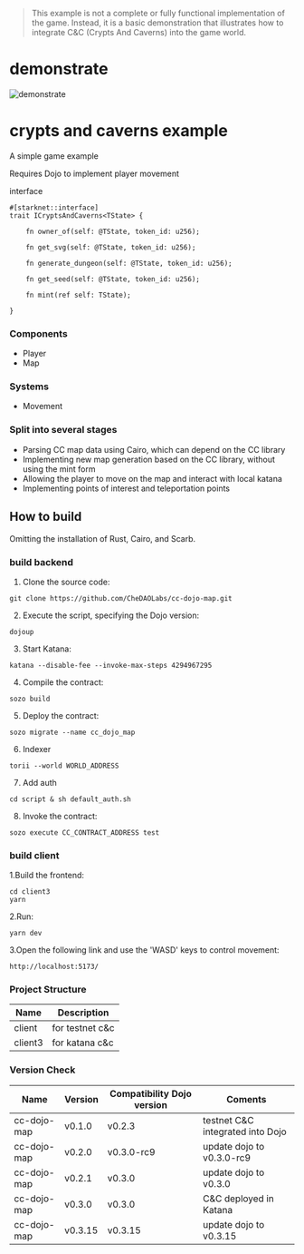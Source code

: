 > This example is not a complete or fully functional implementation of the game. Instead, it is a basic demonstration that illustrates how to integrate C&C (Crypts And Caverns) into the game world.

# demonstrate

![demonstrate](https://github.com/CheDAOLabs/cc-dojo-map/blob/main/docs/assets/cc-dojo-map.gif?raw=true)

# crypts and caverns example

A simple game example

Requires Dojo to implement player movement

interface

```
#[starknet::interface]
trait ICryptsAndCaverns<TState> {

    fn owner_of(self: @TState, token_id: u256);

    fn get_svg(self: @TState, token_id: u256);

    fn generate_dungeon(self: @TState, token_id: u256);

    fn get_seed(self: @TState, token_id: u256);

    fn mint(ref self: TState);

}
```

### Components

- Player
- Map
  
### Systems

- Movement
  
### Split into several stages

- Parsing CC map data using Cairo, which can depend on the CC library
- Implementing new map generation based on the CC library, without using the mint form
- Allowing the player to move on the map and interact with local katana
- Implementing points of interest and teleportation points

## How to build

Omitting the installation of Rust, Cairo, and Scarb.

### build backend

1. Clone the source code:

```shell
git clone https://github.com/CheDAOLabs/cc-dojo-map.git
```

2. Execute the script, specifying the Dojo version:

```shell
dojoup
```

3. Start Katana:

```shell
katana --disable-fee --invoke-max-steps 4294967295
```

4. Compile the contract:

```shell
sozo build
```

5. Deploy the contract:

```shell
sozo migrate --name cc_dojo_map  
```

6. Indexer

```shell
torii --world WORLD_ADDRESS
```

7. Add auth
```shell
cd script & sh default_auth.sh
```

8. Invoke the contract:

```shell
sozo execute CC_CONTRACT_ADDRESS test
```

### build client

1.Build the frontend:

```shell
cd client3
yarn
```

2.Run:

```shell
yarn dev
```

3.Open the following link and use the 'WASD' keys to control movement:

```shell
http://localhost:5173/
```

### Project Structure

| Name | Description |
| --- | --- |
|client| for testnet c&c|
|client3| for katana c&c|

### Version Check

| Name | Version | Compatibility Dojo version | Coments
| --- | --- | --- | --- |
|cc-dojo-map|v0.1.0|v0.2.3| testnet C&C integrated into Dojo
|cc-dojo-map|v0.2.0|v0.3.0-rc9| update dojo to v0.3.0-rc9
|cc-dojo-map|v0.2.1|v0.3.0| update dojo to v0.3.0
|cc-dojo-map|v0.3.0|v0.3.0| C&C deployed in Katana
|cc-dojo-map|v0.3.15|v0.3.15| update dojo to v0.3.15
